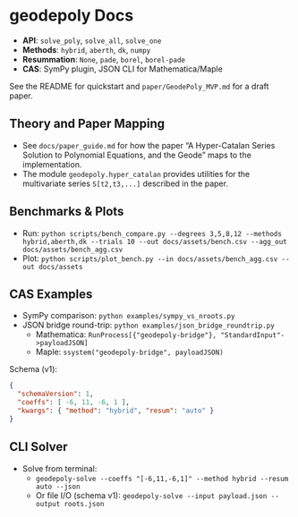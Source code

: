 # geodepoly Docs

- **API**: `solve_poly`, `solve_all`, `solve_one`
- **Methods**: `hybrid`, `aberth`, `dk`, `numpy`
- **Resummation**: `None`, `pade`, `borel`, `borel-pade`
- **CAS**: SymPy plugin, JSON CLI for Mathematica/Maple

See the README for quickstart and `paper/GeodePoly_MVP.md` for a draft paper.

## Theory and Paper Mapping

- See `docs/paper_guide.md` for how the paper “A Hyper-Catalan Series Solution to Polynomial Equations, and the Geode” maps to the implementation.
- The module `geodepoly.hyper_catalan` provides utilities for the multivariate series `S[t2,t3,...]` described in the paper.

## Benchmarks & Plots

- Run: `python scripts/bench_compare.py --degrees 3,5,8,12 --methods hybrid,aberth,dk --trials 10 --out docs/assets/bench.csv --agg_out docs/assets/bench_agg.csv`
- Plot: `python scripts/plot_bench.py --in docs/assets/bench_agg.csv --out docs/assets`

## CAS Examples

- SymPy comparison: `python examples/sympy_vs_nroots.py`
- JSON bridge round-trip: `python examples/json_bridge_roundtrip.py`
  - Mathematica: `RunProcess[{"geodepoly-bridge"}, "StandardInput"->payloadJSON]`
  - Maple: `ssystem("geodepoly-bridge", payloadJSON)`

Schema (v1):

```json
{
  "schemaVersion": 1,
  "coeffs": [ -6, 11, -6, 1 ],
  "kwargs": { "method": "hybrid", "resum": "auto" }
}
```

## CLI Solver

- Solve from terminal:
  - `geodepoly-solve --coeffs "[-6,11,-6,1]" --method hybrid --resum auto --json`
  - Or file I/O (schema v1): `geodepoly-solve --input payload.json --output roots.json`
